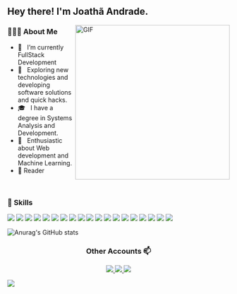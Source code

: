 
<h2>Hey there! I'm Joathã Andrade.</h2>

<img align="right" alt="GIF" src="https://media1.giphy.com/media/f3iwJFOVOwuy7K6FFw/giphy.gif?cid=ecf05e47oqsrxbqlbjjfhncpp02oukskr71gi4ecex7mkz3f&rid=giphy.gif&ct=g" width="350"/>

<h3>👨🏻‍💻 About Me</h3>

- 🔭 &nbsp; I’m currently FullStack Development
- 🤔 &nbsp; Exploring new technologies and developing software solutions and quick hacks.
- 🎓 &nbsp; I have a degree in Systems Analysis and Development.
- 🌱 &nbsp; Enthusiastic about Web development and Machine Learning.
- 📕 Reader
<br>

<h3>🚀 Skills</h3>

<p>
<img src = "https://img.shields.io/badge/JavaScript-F7DF1E?style=for-the-badge&logo=javascript&logoColor=black">
<img src = "https://img.shields.io/badge/TypeScript-007ACC?style=for-the-badge&logo=typescript&logoColor=white">
<img src = "https://img.shields.io/badge/HTML5-E34F26?style=for-the-badge&logo=html5&logoColor=white">
<img src = "https://img.shields.io/badge/CSS3-1572B6?style=for-the-badge&logo=css3&logoColor=white">
<img src = "https://img.shields.io/badge/Bootstrap-563D7C?style=for-the-badge&logo=bootstrap&logoColor=white">
<img src = "https://img.shields.io/badge/Material--UI-0081CB?style=for-the-badge&logo=material-ui&logoColor=white">
<img src = "https://img.shields.io/badge/styled--components-DB7093?style=for-the-badge&logo=styled-components&logoColor=white">
<img src = "https://img.shields.io/badge/React-20232A?style=for-the-badge&logo=react&logoColor=61DAFB">
<img src = "https://img.shields.io/badge/React_Native-20232A?style=for-the-badge&logo=react&logoColor=61DAFB">
<img src = "	https://img.shields.io/badge/React_Router-CA4245?style=for-the-badge&logo=react-router&logoColor=white">
<img src = "https://img.shields.io/badge/Node.js-43853D?style=for-the-badge&logo=node.js&logoColor=white">
<img src = "https://img.shields.io/badge/Express.js-404D59?style=for-the-badge">
<img src = "https://img.shields.io/badge/MySQL-00000F?style=for-the-badge&logo=mysql&logoColor=white">
<img src = "https://img.shields.io/badge/PostgreSQL-316192?style=for-the-badge&logo=postgresql&logoColor=white">
<img src = "https://img.shields.io/badge/Firebase-F29D0C?style=for-the-badge&logo=firebase&logoColor=white">
<img src = "https://img.shields.io/badge/Docker-2496ED?style=for-the-badge&logo=docker&logoColor=white">
<img src = "https://img.shields.io/badge/Python-14354C?style=for-the-badge&logo=python&logoColor=white">
<img src = "https://img.shields.io/badge/Flask-000000?style=for-the-badge&logo=flask&logoColor=white">
<img src = "https://img.shields.io/badge/Linux-E34F26?style=for-the-badge&logo=linux&logoColor=black">
  
  
![Anurag's GitHub stats](https://github-readme-stats.vercel.app/api?username=joatha&theme=merko&show_icons=true)

<h3 align="center"> Other Accounts 📫</h3>
<p align="center">
<a href="https://www.linkedin.com/in/joatha//"><img src="https://img.shields.io/badge/linkedin-%230077B5.svg?&style=for-the-badge&logo=linkedin&logoColor=white"/>
<a href="https://medium.com/@joathaandrade2"><img src="https://img.shields.io/badge/Medium-12100E?style=for-the-badge&logo=medium&logoColor=white"/>
<a href="https://www.behance.net/joatha"><img src="https://aleen42.github.io/badges/src/behance.svg"/>

<a href= "https://medium.com/@joathaandrade2"><img src="	https://img.shields.io/badge/Medium-12100E?style=for-the-badge&logo=medium&logoColor=white"/>
</p>
